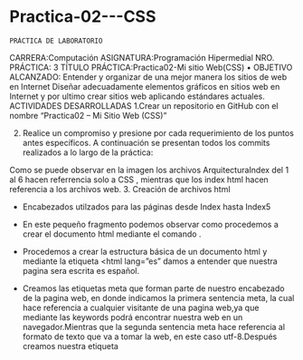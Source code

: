 # Practica-02---CSS

 	PRÁCTICA DE LABORATORIO 

CARRERA:Computación 	ASIGNATURA:Programación Hipermedial
NRO. PRÁCTICA:	3	TÍTULO PRÁCTICA:Practica02-Mi sitio Web(CSS)
•	OBJETIVO ALCANZADO:
 Entender y organizar de una mejor manera los sitios de web en Internet Diseñar adecuadamente elementos gráficos en sitios web en Internet y por ultimo crear sitios web aplicando estándares actuales. 
ACTIVIDADES DESARROLLADAS
 1.Crear un repositorio en GitHub con el nombre “Practica02 – Mi Sitio Web (CSS)”
 
2. Realice un compromiso y presione por cada requerimiento de los puntos antes específicos.
A continuación se presentan todos los commits realizados a lo largo de la práctica:
 
Como se puede observar en la imagen los archivos ArquitecturaIndex del 1 al 6 hacen referrencia solo a CSS , mientras que los index html hacen referencia a los archivos web.
3. Creación de archivos html
-	Encabezados utilzados para las páginas desde Index hasta Index5
 
 
- En este pequeño fragmento podemos observar como procedemos a crear el documento html mediante el comando <!DOCYPE html>.
- Procedemos a crear la estructura básica de un documento html y mediante la etiqueta <html lang=”es” damos a entender que nuestra pagina sera escrita es español. 
- Creamos las etiquetas meta que forman parte de nuestro encabezado de la pagina web, en donde indicamos la primera sentencia meta, la cual hace referencia a cualquier visitante de una pagina web,ya que mediante las keywords podrá encontrar nuestra web en un navegador.Mientras que la segunda sentencia meta hace referencia al formato de texto que va a tomar la web, en este caso utf-8.Después creamos nuestra etiqueta<title> (titulo el cual es asignado).Finalmente para cerrar la etiqueta head procedemos a referenciar nuestro archivo css en este caso “ArquitecturaIndex.css”.	
- Procedemos al cuerpo o contenido de nuestra pagina mediante la etiqueta <body>.Primeramente le damos un encabezado por medio de la etiqueta <header>.Esta etiqueta esta dividida en 3 clases las cuales son:logo, redes y buscar.
En la clase logo se usó la etiqueta div para poder ubicar el elemento, en este caso la imagen que necesito usar en ese momento para direccionar el logo de la universidad a su pagina oficial.Se suele usar <nav> comúnmente que ya lo veremos mas adelante, pero en este caso use el blockquote, ya que nos vamos a referir a un solo sitio web en especifico en este caso es el url de la universidad:https://www.ups.edu.ec/sede-cuenca por lo cual lo necesito citar mediante cite. 
Usamos el mismo procedimiento recién mencionado para la clase redes, pero a diferencia de la clase logo aquí si usamos la etiqueta <nav> debido a que se va a mencionar varios sitios y ya no uno como fue el caso del logo.
Nuestra ultima clase del encabezado es buscar la cual hace referencia a la barra de búsqueda para ello usamos la etiqueta input para que el usuario pueda escribir lo que desea buscar, el atributo placeholder me permite colocar un valor de muestra en este caso “serch Text” la cual se verá reflejada dentro de la barra de búsqueda, mediante el atributo type especifico que se va a tratar de una búsqueda.Y por ultimo mediante el style le doy atributos css en mi caso un margin para centrarlo debido a que es un objeto y un tamaño con width.
Para la parte de nuestro menú en si creamos una lista desordenada <ul> con sus respectivos ítems <li> en mi caso: Inicio, Tipos, Marcas, Precios, Contacto y Consejos en donde referenciamos a las paginas que nos debe llevar en caso de pulsar algún ítem del menú. Hacemos saltos de lineas mediante el comando <br>.Finalizamos header y nuestro menú el cual va a ser replicado en nuestros posteriores archivos html.
•	Index.html (Inicio)
a.Contenido 
 
Una vez pasado el menú de nuestra página procedemos al contenido escencial de nuestra pagina de inicio la cual cuenta con las siguientes cajas :
-	<Aside id=”img1”> 
Dentro de esta caja vamos a colocar nuestra imagen al lado derecho como lo muestra el inicio base del documento de la practica.El atributo id hace referencia a que vamos a llamar a nuestro selector id ubicado en el archivo “ArquitecturaIndex.css”.Dentro de la caja aside procedemos a colocar el link de nuestra imagen a utilizar en el atributo src , es decir <img src = “url_imagen”> y finalizamos nuestra primera caja.
-	<Aside id=”información”>
En esta caja vamos a colocar información sobre el tema de nuestra página web.Como va a ser un párrafo descriptivo decidí colocar una etiqueta <article> y dentro de ella otra etiqueta <p> para hacer referencia a una descripción textual o escrita.En el párrafo competo se puede observar 2 tipos de etiquetas:
-	h: ocupada para hacer énfasis a subtítulos dentro del articulo.
-	strong: ocupada para resaltar alguna palabra o letra clave dentro del pequeño articulo.
En mi caso fue una capital letter con el fin de hacerlo parecer un articulo.para ello usamos css mediante style en el cual definimos “font-size:2rem”, decidí no hacer un selector debido a que solo use este atributo para este caso puntual.Finalmente lo llamamos al selector id dentro de la etiqueta aside para que me aplique todas las propiedades css.
-	<section class=”sectionA”>
En mi caso use esta sección para colocar contenido multimedia para lo cual se decidio usar 3 tipos de etiquetas:
- h: ocupada para el titulo de la sección.
-  iframe: ocupada para poder introducir videos de youtube en nuestra web.
- video: mediante la cual damos las dimensiones que va a tener nuestro video y tambien con el atributo controls le permitimos al usuario reproducir el video cuando desee , mientras que en la etiqueta type definimos el formato de nuestro video. Finalmente llamamos a la clase dentro de la etiqueta section para que me aplique todas las propiedades css.
-	<section class=”sectionB”>
 


Utilizamos otra sección para colocar percusiones acerca de mi tema de estudio en donde simplemente usamos una etiqueta p debido a que no es la introducción de la pagina de inicio donde se ocupó la etiqueta article.Dado el caso de que no se cumplieron los requisitos mencionados, decidí dejarle solo como una sección textual que no tenía mucha relevancia, realmente lo único distinto fue la utilización de listas ordenadas<ol>.Finalmente llamamos a clase sectionB para que aplique las propiedades css.
-	<section class=”SectionC”>
Se usó para colocar una dirección, como en casos anteriores debido a que solo es ocupada en este caso puntual, se decidió en hacer css únicamente al tamaño del font mediante el atributo style.Lo novedoso de esta sección fue el haber logrado insertar un mapa de google mediante la etiqueta iframe que ya fue mencionada antes para la inserción de videos de youtube. 
-	<section id=”piepagina”>
 




En esta sección insertamos el primer formulario. Para la elaboración del formulario vamos a neceseitar de las siguientes etiquetas:
-	Form para especificar que es un formulario
-	Fieldset para el contorno del formulario
-	Legend para el título del formulario
-	Cite para cursear el enunciado del formulario
-	Input para ingresar valores en las cajas de texto.Dentro de este input usamos type=”radio” para hacer botones circulares, mientras que en name colocamos las opciones para que el usuario seleccione.El último input que falta por mencionar es el button el cual me permite crear botones en el formulario.
Ya para finalizar el archivo Index.html colocamos la etiqueta <footer> en la cual vamos a colocar un enlace para que me puedan realizar una llamada mediante <a href=”tel:+codigo, numero” > y en mi caso le coloque un icono de llamada de facetime, mientras que al lado se encuentra el icono de mail para el cual se hizo el mismo procedimiento solo que en vez de telf colocamos malito:mi_correo.
Debajo de estos iconos coloque mi imagen debido a que los enlaces mencionados son para que los demás se puedan comunicar conmigo.Por ultimo colocamos la etiqueta audio, esta tiene la misma funcionalidad que la etiqueta video solo que ocupa formatos de audio como mp3,wav.etc.Ya aquí solamente pongo agradecimientos mediante la etiqueta <p> y <cite> para citar el autor en este caso mi persona ,<em> para hacer énfasis en alguna palabra o frase , <time> para la fecha. 
•	Index1.html (Tipos)
B.Contenido
 
-	<Aside id=”información”>
-	En esta caja vamos a colocar información sobre el tema de nuestra página web.Como va a ser un párrafo descriptivo decidí colocar una etiqueta <article> debido a que es lo elemental de la página y dentro de ella otra etiqueta <h> para hacer referencia al tema central.dentro del articulo también se puede observar una lista descriptiva la cual use debido a los puntos a tocar en este tema.al igual que en la pagina inicial donde sus items están definidos con la etiqueta <dt> y sus contenidos con la etiqueta <dd><p> para el texto.las imágenes<img src”url”> y el video de youtube<iframe> están para clarificar el concepto en uno de los puntos de la lista.
-	<aside id=”información1”>
 
-	Dentro de la caja aside decidí utilizar article debido a que lo que se trata dentro de información1 es secuencial con lo que se había tratado previamente en información.Dentro de la etiqueta articulo estoy usando listas ordenadas <ol> para las secciones y <li> para los ítems, ademas de eso también uso etiquetas p para el texto, h para los títulos o secciones y <strong> para resaltar palabras o frases.Ya en el pie de pagina.
-	Ya en el footer cargo información del autor de la pagina donde &#8226 es para colocar una viñeta, ademas de usar la etiqueta<em> para hacer énfasis en la frase vuelva pronto, la etiqueta <cite> para citar al autor,la etiqueta <p> de texto para agradecimientos y ya para finalizar la etiqueta <time> la cual es útil para colocar la fecha.




•	Index2.html (Marcas)
C.Contenido
 
 

-	Para este archivo se uso la caja aside, mientras que tambien se uso la etiqueta<h> para darle el titulo a las secciones que estamos por observar,<p> para texto , <ul> para una lista desordenada debido a que los temas de la lista no son secuenciales ni tienen ningun orden jerarquico como ya se sabe cada item lleva la etiqueta <li>
-	Se procede a hablar de un cargador de samsung conocido por lo cual el titulo del mismo lleva la etiqueta<strong>.
-	Debido a las pocas etiquetas <p> que hay en este archivo , tome la decisión de que el css (text-align) de esta etiqueta en especifico se lo realice mediante el atributo style .
-	Las imágenes insertadas mediante <img src”url”> son de los cargadores mencionados.En esta parte en los casos de los cargadores Twelvesouth HiRise Wireless y Pitaka Air Trio se uso css para anidar 4 imágenes en una sola franja 
-	La etiqueta <div class=”slader”> se uso en concreto para alinear la franja de imágenes y aplicar la propiedad css.

•	Tabla
 

 
-	De la linea 129 hasta la 207 esta creada la tabla mediante el comando <table> ,<tr> es para row que seria columna y <td> el contenido de cada fila horizontal asi se haria durante todos los campos de la Tabla y<tbody>para el contenido de una tabla. 
-	Dentro de <tbody> se aplico la propiedad de alinear texto mediante style CSS
-	El comando <td rowspan=” ” colspan=“”>hace referencia al borde que es e grosor de la tabla, el rowspan al espaciado entre cada celda de la tabla por asi decirlo , y el calspan es el espaciado de los margenes. 
-	 Ya en el footer cargo información del autor de la pagina donde &#8226 es para colocar una viñeta, ademas de usar la etiqueta<em> para hacer énfasis en la frase vuelva pronto, la etiqueta <cite> para citar al autor,la etiqueta <p> de texto para agradecimientos y ya para finalizar la etiqueta <time> la cual es útil para colocar la fecha.
•	Index3.html (Precios)
D. Contenido
 
 
-	Ocupamos la etiqueta h para titulos o secciones.En este caso cada item a vender.
-	En este caso nuestra caja css es section dentro de la cual no tiene ningun id de selección debido a que en esta clase decidí aplicar a todas las etiquetas <section> .
-	En lo que si se decidio aplicar un selector id fue en la etiqueta <span> para el precio.
-	Como es una pagina de precios tambien se icupo la etiqueta <img src=”url”> para insertar imágenes.
-	Ya en el footer cargo información del autor de la pagina donde &#8226 es para colocar una viñeta, ademas de usar la etiqueta<em> para hacer énfasis en la frase vuelva pronto, la etiqueta <cite> para citar al autor,la etiqueta <p> de texto para agradecimientos y ya para finalizar la etiqueta <time> la cual es útil para colocar la fecha.
•	Index4.html (Contactos)
E.Contenido
 
-	Se ocupo la etiqueta <h> para secciones o titulos. 
En este aside insertamos el segundo formulario. Para la elaboración del formulario vamos a neceseitar de las siguientes etiquetas:
-	Form para especificar que es un formulario
-	Fieldset para el contorno del formulario
-	Legend para el título del formulario
-	P para el texto
-	Div para los labels
-	Input para ingresar valores en las cajas de texto.Dentro de este input usamos type=”text” para hacer las cajas de texto, mientras que en name colocamos los nombres de cada caja a los cuales se les da dimensiones mediante style=width,height.El último input que falta por mencionar es el button el cual me permite crear botones en el formulario.
-	Ya en el footer cargo información del autor de la pagina donde &#8226 es para colocar una viñeta, ademas de usar la etiqueta<em> para hacer énfasis en la frase vuelva pronto, la etiqueta <cite> para citar al autor,la etiqueta <p> de texto para agradecimientos y ya para finalizar la etiqueta <time> la cual es útil para colocar la fecha.
•	Index5.html (Consejos)
F.Contenido
 
-	Dentro de esta caja aside vamos a colocar nuestra imagen al lado izquierdo como lo muestra el inicio base del documento de la practica.En este caso debido a que es la unica imagen decidi llamar a la propiedad css ubicado en el archivo “ArquitecturaIndex5.css”.Dentro de la caja aside procedemos a colocar el link de nuestra imagen a utilizar en el atributo src , es decir <img src = “url_imagen”> y finalizamos nuestra primera caja.
-	En la otra caja aside vamos a colocar información sobre el tema de nuestra página web.Como va a ser un párrafo descriptivo decidí colocar una etiqueta <article> y dentro de ella otra etiqueta <p> para hacer referencia a una descripción textual o escrita.En el párrafo competo se puede que tiene una lista desordenada <ul> con items <li>.Cabe reclacar que ninguna aside tiene un id selector o una calse debido a que en el archivo css se esta aplicando a todas las etiquetas aside.
-	Ya en el footer cargo información del autor de la pagina donde &#8226 es para colocar una viñeta, ademas de usar la etiqueta<em> para hacer énfasis en la frase vuelva pronto, la etiqueta <cite> para citar al autor,la etiqueta <p> de texto para agradecimientos y ya para finalizar la etiqueta <time> la cual es útil para colocar la fecha.
4.Creación archivos CSS
-	Encabezados utilzados para las páginas desde Index hasta Index5
 
-	El punto hace referencia a una clase 
-	Dentro de la clase logo estoy diciendo que lo que pertenezca a logo va a ser movido al lado izquierdo.
-	Dentro de la clase buscar le estoy dando un tamaño a buscar de un 60% /100.El display inline-block me permite permite establecer un ancho y alto en el elemento.
-	Dentro de la clase redes estoy diciendole a la clase que todo su contenido va a ser movido al lado derecho y ademas le estoy dando un margin top dde 34px para que se separe un poco y me quede alineado con el resto de elementos
-	Mientras que el input,label lo ocupo para la barra <input> de buscar en donde le digo que va a estar estatica.
-	el header va a tomar como color de fondo un tono medio verde oscuro el cual fue sacado de la web recomendado en el enunciado de la practica, mientras que el body va a tomar un color como tipo beage.
-	Con el selector button estoy diciendo que todas las etiquetas que lleven ese selector se le va aplicar un padding(espaciado) de 0;
-	Por ultimo el #button li a va a ser todas las propiedades que va a tomar nuestro menu en si en este caso que va a tener una fuente arial en letra con un tamaño de 11px , no va a tener decoracion , va a estar ubicado en la parte izquierda.Su espaciado sera de 4px y su color de fondo sera un tono azulado y por ultimo su texto será justificado.
•	ArquitecturaIndex.css(Inicio)
a.Contenido
  
-	En el selector img1 le estoy diciendo que todos los que lleven ese id sera colocado en la parte derecha, en este caso una imagen.
-	En esta parte estoy diciendo que el primer aside va a colocarse en la parte derecha en este caso el de la imagen.
-	En el aside article digo que se va a ubicar en la parte izquierda y su texto va a ser justificado
-	Al selector informacion le estoy reduciendo su tamaño a un 55% 
-	Al selector audio le digo que va a estar ubicado en el lado izquierdo.
-	Al iframe le estoy dando un borde de 0px
-	A las etiquetas h2 les estoy justificando su texto.
-	En la clase sectionA  le estoy dando un margen en la parte superior de 550px con el fin de alinearlo,un borde tipo solid con un grosor de 2px y selecciono el color que se ve en la imagen.
Un espaciado de 10px y un background tipo beage.
-	En la clase sectionB,ol que hace referencia a una lista ordenada.Dentro de la clase vamos a tener las siguientes propiedades: un margen en la parte superior de 0px,un borde color medio morado, un espaciado de 10px,un background y el texto justificado.
-	Mientras que por ultimo en la clase sectionC igual voy a tener un marger en la parte superior de 0px,un alineamiento de texto a la izquierda un borde tipo color verde oscuro,un padding de 180 debido a que contiene el footer y el formulario.Por ultimo un backgroud verde.
-	Un margen superior de 80px para la etiqueta address.
-	El selector pie de pagina no va tener margen la parte superior debido a que es de 0px, usamos el clear:both para el footer un borde de un tono morado, un espaciado de 0 , un borde-botton para la parte inferior , un background para el selector de un tono verde.
•	ArquitecturaIndex1.css(Tipos)
B.contenido
 
-	Al selector imagen le doy un margen hacia la izquierda de 184px con el de alinearlo.
-	Al selector informacion1 justifico el texto, le doy un margen de 66px y un ancho de 721px , cabe recalcar que al width tambien se le puede dar valores de porcentaje.
-	A mi primera etiqueta aside la voy a ubicar a la derecha con un tamaño de caja del 40%
-	Mientras que mi a seccion de aside y article los voy a ubicar en el lado izquierdo, el texto justificado y un background café claro .
-	El selector pie de pagina no va tener margen la parte superior debido a que es de 0px, usamos el clear:both para el footer un borde de un tono morado, un espaciado de 0 , un borde-botton para la parte inferior , un background para el selector de un tono verde y por ultimo un borde superior solid de 2px color negro.
•	ArquitecturaIndex2.css(Marcas)
C.Contenido
  
-	En el primer article justifico el texto,le doy un tamaño del 45% a la caja y lo ubico en la parte izquierda
-	En el segundo article tambien lo justifico,le doy un tamaño del 50% a la caja , lo ubico a la derecha con un background tono verdoso.
-	Centro las etiquetas h3,h1
-	Aquí aplico la propiedad de juntar imágenes en una sola franja mediante el display flex lo divido en secciones , le doy un tamaño dedl 25% y una dimension de 30vh que seria el 30% del viewport.Con el object-fit cover lo que hago es que las imágenes se ajusten al tamaño del contenedor.
-	Procedemos a realizar las propiedades para la etiqueta table la cual tiene un tamaño normal , un borded solido negro de grosor 1px y background tono azul palido.
-	Th , td esto hace referencia a las celdas de la tabla, las cuales vana tener un tamaño de un 25% , su texto va a estar alineado al centro , va a estar alienada de manera vertical , va a tener un bordde de 2px solido color negro , el row-gap que establece el espaciado de las filas , el colum-span que hac que sus columnas se extiendan para que puedan abarcar todas, el border-spacing que establece el espacio entre los bordes y por ultimo el padding-block-end que define el relleno de un elemento.
-	El selector pie de pagina no va tener margen la parte superior debido a que es de 0px, usamos el clear:both para el footer un borde de un tono morado, un espaciado de 0 , un borde-botton para la parte inferior , un background para el selector de un tono verde y por ultimo un borde superior solid de 2px color negro.
-	La etiqueta footer la cual tiene asignado un background especifico.
-	La etiqueta aside que tiene asignado un background especifico.
•	ArquitecturaIndex3.css(Precio)
D.Contenido
  
-	En la etiqueta section vamos a dadrle un borde superior solido de 3px color tono gris con un tamaño de caja del 50% y un texto justificado.
-	En el selector imgpr1 hago referencia al selector del precio el cual sera usado en todos los articulos .Este va a estar ubicado en la parte derecha con un margen en sus cuatros lados con los valores indicados , un tamaño de caja del 20% , un margen a la derecha de -272px y un -60 a la parte superior  con el fin de alinearlo, por ultimo una altura de 111px.
-	En el precio va a ser exactamente los mismos campos pero con otros valores y adicionalmente eb este selector de precio aplicamos un font sans-serif.
-	El selector pie de pagina no va tener margen la parte superior debido a que es de 0px, usamos el clear:both para el footer un borde de un tono morado, un espaciado de 0 , un borde-botton para la parte inferior , un background para el selector de un tono verde y por ultimo un borde superior solid de 2px color negro.
-	La etiqueta footer la cual tiene asignado un background especifico.
-	La etiqueta html que tiene asignado un background especifico.
•	ArquitecturaIndex4.css(Contacto)
E. Contenido
 
-	Creamos una clase img1 la cual unicamente va a tener la propiedad de width(tamaño)
-	Una etiqueta input para las cajas de texto del formulario , las cuales van a tener un tamaño de 662px
-	El selector pie de pagina no va tener margen la parte superior debido a que es de 0px, usamos el clear:both para el footer un borde de un tono morado, un espaciado de 0 , un borde-botton para la parte inferior , un background para el selector de un tono verde y por ultimo un borde superior solid de 2px color negro.
-	La etiqueta footer la cual tiene asignado un background especifico.
•	ArquitecturaIndex5.css(Consejos)
F.Contenidos

 
-	El primer aside es para la imagen la cual va a estar ubicada en el lado izquierdo
-	El segundo aside viene acompañado de un article en el cual su texto va a estar justificado y su caja o contenido va a tener un tamaño del 50%
-	Tenemos un selector para nuestra imagen la cual va a tener la propiedad de ubicación, tamaño y ancho 
-	Establecemos un estandar para la etiqueta p del 196%
-	A las listas le damos un tamaño de 120%
-	El selector pie de pagina no va tener margen la parte superior debido a que es de 0px, usamos el clear:both para el footer un borde de un tono morado, un espaciado de 0 , un borde-botton para la parte inferior , un background para el selector de un tono verde y por ultimo un borde superior solid de 2px color negro.
-	La etiqueta footer la cual tiene asignado un background especifico
Link Github: https://github.com/KevinGodoy98/Practica-02-CSS.git

RESULTADO(S) OBTENIDO(S):
•	MENU
 
•	PAGINA INICIO(INDEX)
 
•	PAGINA TIPOS(INDEX1)
 
•	PAGINA MARCA(INDEX2)
 
 
•	PAGINA PRECIO(INDEX3)
 
•	PAGINA CONTACTO(INDEX4)
 
•	PAGINA CONSEJOS(INDEX5)
 

•	Validaciones 

-	Index(Inicio)
 
-	Index1(Tipos)
 
-	Index2(Marcas)
 
-	Index3(Precios)
 
-	Index4(Contacto)
 
-	Index5(Consejos) 
CONCLUSIONES:Gracias a esta practica se logró entender de mejor manera como funciona la parte de css 
RECOMENDACIONES: Probar la solución de la práctica en al menos tres navegadores web; Google Chrome, Firefox y Safari.

Nombre de estudiante:                 Kevin Godoy


Firma de estudiante:                           



